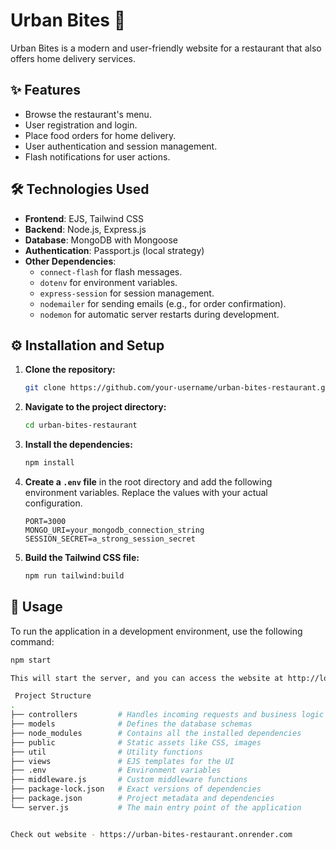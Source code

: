 # Urban Bites 🍔

Urban Bites is a modern and user-friendly website for a restaurant that also offers home delivery services.

## ✨ Features

*   Browse the restaurant's menu.
*   User registration and login.
*   Place food orders for home delivery.
*   User authentication and session management.
*   Flash notifications for user actions.

## 🛠️ Technologies Used

*   **Frontend**: EJS, Tailwind CSS
*   **Backend**: Node.js, Express.js
*   **Database**: MongoDB with Mongoose
*   **Authentication**: Passport.js (local strategy)
*   **Other Dependencies**:
    *   `connect-flash` for flash messages.
    *   `dotenv` for environment variables.
    *   `express-session` for session management.
    *   `nodemailer` for sending emails (e.g., for order confirmation).
    *   `nodemon` for automatic server restarts during development.

## ⚙️ Installation and Setup

1.  **Clone the repository:**
    ```bash
    git clone https://github.com/your-username/urban-bites-restaurant.git
    ```
2.  **Navigate to the project directory:**
    ```bash
    cd urban-bites-restaurant
    ```
3.  **Install the dependencies:**
    ```bash
    npm install
    ```
4.  **Create a `.env` file** in the root directory and add the following environment variables. Replace the values with your actual configuration.
    ```
    PORT=3000
    MONGO_URI=your_mongodb_connection_string
    SESSION_SECRET=a_strong_session_secret
    ```
5.  **Build the Tailwind CSS file:**
    ```bash
    npm run tailwind:build
    ```

## 🚀 Usage

To run the application in a development environment, use the following command:

```bash
npm start

This will start the server, and you can access the website at http://localhost:3000

 Project Structure
.
├── controllers         # Handles incoming requests and business logic
├── models              # Defines the database schemas
├── node_modules        # Contains all the installed dependencies
├── public              # Static assets like CSS, images
├── util                # Utility functions
├── views               # EJS templates for the UI
├── .env                # Environment variables
├── middleware.js       # Custom middleware functions
├── package-lock.json   # Exact versions of dependencies
├── package.json        # Project metadata and dependencies
└── server.js           # The main entry point of the application


Check out website - https://urban-bites-restaurant.onrender.com
